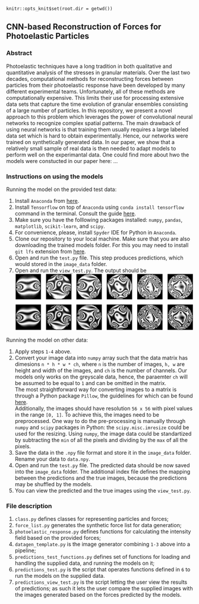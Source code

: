 ```{r setup, include=FALSE, echo=FALSE}
knitr::opts_knit$set(root.dir = getwd())
```

## CNN-based Reconstruction of Forces for Photoelastic Particles

### Abstract 

Photoelastic techniques have a long tradition in both qualitative and quantitative analysis of the stresses in granular materials. Over the last two decades, computational methods for reconstructing forces between particles from their photoelastic response have been developed by many different experimental teams. Unfortunately, all of these methods are computationally expensive. This  limits their use for processing extensive data sets that capture the time evolution of granular ensembles consisting of a large number of particles. In this repository, we present a novel approach to this problem which leverages the power of convolutional neural networks to recognize complex spatial patterns. The main drawback of using neural networks is that training them  usually requires a large labeled data set which is hard to obtain experimentally.  Hence, our networks were trained on synthetically generated data. In our paper, we show that a relatively small sample of real data is then needed to adapt models to perform well on the experimantal data. One could find more about hwo the models were constucted in our paper here: ...

### Instructions on using the models

Running the model on the provided test data:

1. Install `Anaconda` from [here](https://docs.anaconda.com/anaconda/install/).
2. Install `Tensorflow` on top of `Anaconda` using `conda install tensorflow` command in the terminal. Consult the guide [here](https://docs.anaconda.com/anaconda/user-guide/tasks/tensorflow/).
3. Make sure you have the folllowing packages installed: `numpy`, `pandas`, `matplotlib`, `scikit-learn`, and `scipy`.
4. For convenience, please, install `Spyder` IDE for Python in `Anaconda`.
5. Clone our repository to your local machine. Make sure that you are also downloading the trained models folder. For this you may need to install `git lfs` extension from [here](https://git-lfs.github.com/).
6. Open and run the `test.py` file. This step produces predictions, which would stored in the `image_data` folder.
7. Open and run the `view_test.py`. The output should be ![image](img_true_vs_pred_particles.png)

Running the model on other data:

1. Apply steps `1-4` above.
2. Convert your image data into `numpy` array such that the data matrix has dimesions `n * h * w * ch`, where `n` is the number of images, `h, w` are height and width of the images, and `ch` is the number of channels. Our models only works on the greyscale data, hence, the paraemter `ch` will be assumed to be equal to `1` and can be omitted in the matrix.  
The most straightforward way for converting images to a matrix is through a Python package `Pillow`, the guidelines for which can be found [here](https://pillow.readthedocs.io/en/stable/index.html).  
Additionally, the images should have resolution `56 x 56` with pixel values in the range `[0, 1]`. To achieve this, the images need to be preprocessed. One way to do the pre-processing is manually through `numpy` and `scipy` packages in Python: the `scipy.misc.imresize` could be used for the resizing. Using `numpy`, the image data could be standartized by subtracting the `min` of all the pixels and dividing by the `max` of all the pixels.
3. Save the data in the `.npy` file format and store it in the `image_data` folder. Rename your data to `data.npy`.
4. Open and run the `test.py` file. The predicted data should be now saved into the `image_data` folder. The additional index file defines the mapping between the predictions and the true images, because the predictions may be shuffled by the models. 
5. You can view the predicted and the true images using the `view_test.py`.


### File description

1. `class.py` defines classes for representing particles and forces;
2. `force_list.py` generates the synthetic force list for data generation;
3. `photoelastic_response.py` defines functions for calculating the intensity field based on the provided forces;
4. `datagen_template.py` is the image generator combining `1-3` above into a pipeline;
5. `predictions_test_functions.py` defines set of functions for loading and handling the supplied data, and running the models on it;
6. `predictions_test.py` is the script that operates functions defined in `6` to run the models on the supplied data.
7. `predictions_view_test.py` is the script letting the user view the results of predictions; as such it lets the user compare the supplied images with the images generated based on the forces predicted by the models. 




